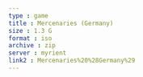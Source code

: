 ```yaml
---
type : game
title : Mercenaries (Germany)
size : 1.3 G
format : iso
archive : zip
server : myrient
link2 : Mercenaries%20%28Germany%29
---
```


